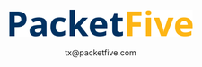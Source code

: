 <p align="center">
    <img src="PacketFive.png" alt="PacketFive logo"><br><br>
    tx@packetfive.com
</p>
